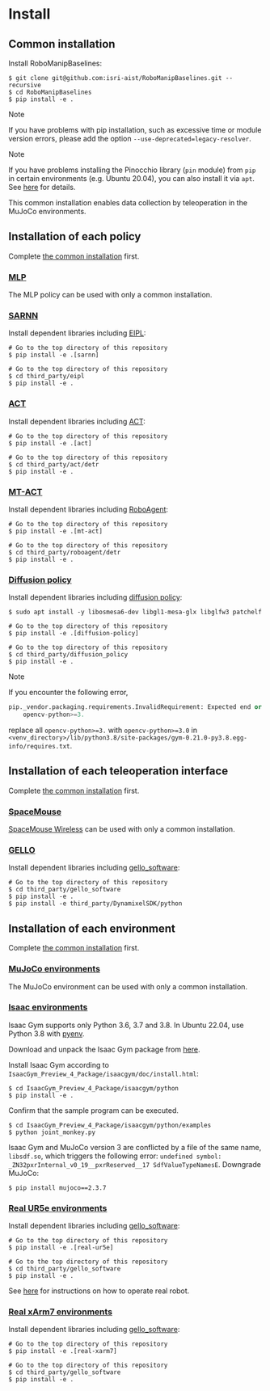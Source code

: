 # Install

## Common installation
Install RoboManipBaselines:
```console
$ git clone git@github.com:isri-aist/RoboManipBaselines.git --recursive
$ cd RoboManipBaselines
$ pip install -e .
```

> [!NOTE]
> If you have problems with pip installation, such as excessive time or module version errors, please add the option `--use-deprecated=legacy-resolver`.

> [!NOTE]
> If you have problems installing the Pinocchio library (`pin` module) from `pip` in certain environments (e.g. Ubuntu 20.04), you can also install it via `apt`. See [here](https://stack-of-tasks.github.io/pinocchio/download.html#Install) for details.

This common installation enables data collection by teleoperation in the MuJoCo environments.

## Installation of each policy
Complete [the common installation](#common-installation) first.

### [MLP](../robo_manip_baselines/policy/mlp)
The MLP policy can be used with only a common installation.

### [SARNN](../robo_manip_baselines/policy/sarnn)
Install dependent libraries including [EIPL](https://github.com/ogata-lab/eipl):
```console
# Go to the top directory of this repository
$ pip install -e .[sarnn]

# Go to the top directory of this repository
$ cd third_party/eipl
$ pip install -e .
```

### [ACT](../robo_manip_baselines/policy/act)
Install dependent libraries including [ACT](https://github.com/tonyzhaozh/act):
```console
# Go to the top directory of this repository
$ pip install -e .[act]

# Go to the top directory of this repository
$ cd third_party/act/detr
$ pip install -e .
```

### [MT-ACT](../robo_manip_baselines/policy/mt_act)
Install dependent libraries including [RoboAgent](https://github.com/robopen/roboagent):
```console
# Go to the top directory of this repository
$ pip install -e .[mt-act]

# Go to the top directory of this repository
$ cd third_party/roboagent/detr
$ pip install -e .
```

### [Diffusion policy](../robo_manip_baselines/policy/diffusion_policy)
Install dependent libraries including [diffusion policy](https://github.com/real-stanford/diffusion_policy):
```console
$ sudo apt install -y libosmesa6-dev libgl1-mesa-glx libglfw3 patchelf

# Go to the top directory of this repository
$ pip install -e .[diffusion-policy]

# Go to the top directory of this repository
$ cd third_party/diffusion_policy
$ pip install -e .
```

> [!NOTE]
> If you encounter the following error,
> ```python
> pip._vendor.packaging.requirements.InvalidRequirement: Expected end or semicolon (after version specifier)
>     opencv-python>=3.
> ```
> replace all `opencv-python>=3.` with `opencv-python>=3.0` in `<venv_directory>/lib/python3.8/site-packages/gym-0.21.0-py3.8.egg-info/requires.txt`.

## Installation of each teleoperation interface
Complete [the common installation](#common-installation) first.

### [SpaceMouse](https://3dconnexion.com/us/spacemouse)
[SpaceMouse Wireless](https://3dconnexion.com/us/product/spacemouse-wireless) can be used with only a common installation.

### [GELLO](https://wuphilipp.github.io/gello_site)
Install dependent libraries including [gello_software](https://github.com/wuphilipp/gello_software):
```console
# Go to the top directory of this repository
$ cd third_party/gello_software
$ pip install -e .
$ pip install -e third_party/DynamixelSDK/python
```

## Installation of each environment
Complete [the common installation](#common-installation) first.

### [MuJoCo environments](../robo_manip_baselines/envs/mujoco)
The MuJoCo environment can be used with only a common installation.

### [Isaac environments](../robo_manip_baselines/envs/isaac)
Isaac Gym supports only Python 3.6, 3.7 and 3.8.
In Ubuntu 22.04, use Python 3.8 with [pyenv](https://github.com/pyenv/pyenv).

Download and unpack the Isaac Gym package from [here](https://developer.nvidia.com/isaac-gym).

Install Isaac Gym according to `IsaacGym_Preview_4_Package/isaacgym/doc/install.html`:
```console
$ cd IsaacGym_Preview_4_Package/isaacgym/python
$ pip install -e .
```

Confirm that the sample program can be executed.
```console
$ cd IsaacGym_Preview_4_Package/isaacgym/python/examples
$ python joint_monkey.py
```

Isaac Gym and MuJoCo version 3 are conflicted by a file of the same name, `libsdf.so`, which triggers the following error: `undefined symbol: _ZN32pxrInternal_v0_19__pxrReserved__17 SdfValueTypeNamesE`.
Downgrade MuJoCo:
```console
$ pip install mujoco==2.3.7
```

### [Real UR5e environments](../robo_manip_baselines/envs/real/ur5e)
Install dependent libraries including [gello_software](https://github.com/wuphilipp/gello_software):
```console
# Go to the top directory of this repository
$ pip install -e .[real-ur5e]

# Go to the top directory of this repository
$ cd third_party/gello_software
$ pip install -e .
```

See [here](./real_ur5e.md) for instructions on how to operate real robot.

### [Real xArm7 environments](../robo_manip_baselines/envs/real/xarm7)
Install dependent libraries including [gello_software](https://github.com/wuphilipp/gello_software):
```console
# Go to the top directory of this repository
$ pip install -e .[real-xarm7]

# Go to the top directory of this repository
$ cd third_party/gello_software
$ pip install -e .
```
